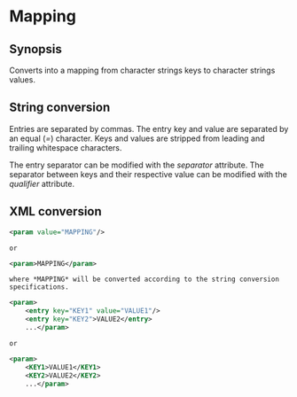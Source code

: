 <h1 class="converter">Mapping</h1>

## Synopsis

Converts into a mapping from character strings keys to character strings values.

## String conversion

Entries are separated by commas. The entry key and value are separated by an equal (*=*) character. Keys and values are stripped from leading and trailing whitespace characters.

The entry separator can be modified with the *separator* attribute. The separator between keys and their respective value can be modified with the *qualifier* attribute.

## XML conversion



```xml
<param value="MAPPING"/>
```


	or
	

```xml
<param>MAPPING</param>
```


	where *MAPPING* will be converted according to the string conversion specifications.
  



```xml
<param>
	<entry key="KEY1" value="VALUE1"/>
	<entry key="KEY2">VALUE2</entry>
	...</param>
```


	or
	

```xml
<param>
	<KEY1>VALUE1</KEY1>
	<KEY2>VALUE2</KEY2>
	...</param>
```




